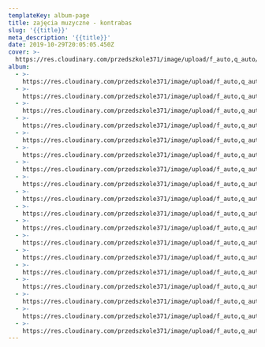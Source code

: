 ```yaml
---
templateKey: album-page
title: zajęcia muzyczne - kontrabas
slug: '{{title}}'
meta_description: '{{title}}'
date: 2019-10-29T20:05:05.450Z
cover: >-
  https://res.cloudinary.com/przedszkole371/image/upload/f_auto,q_auto/c_fill,w_1200/v1573679215/Albumy%20zdj%C4%99%C4%87/2019/Zaj%C4%99cia%20muzyczne%20-%20kontrabas/kifnxwv7ucbatd0fhxda.jpg
album:
  - >-
    https://res.cloudinary.com/przedszkole371/image/upload/f_auto,q_auto/c_fill,w_1200/v1573679234/Albumy%20zdj%C4%99%C4%87/2019/Zaj%C4%99cia%20muzyczne%20-%20kontrabas/iu8cdqan5pocj5u90ce3.jpg
  - >-
    https://res.cloudinary.com/przedszkole371/image/upload/f_auto,q_auto/c_fill,w_1200/v1573679217/Albumy%20zdj%C4%99%C4%87/2019/Zaj%C4%99cia%20muzyczne%20-%20kontrabas/qdmbq5quxy7maru90ikr.jpg
  - >-
    https://res.cloudinary.com/przedszkole371/image/upload/f_auto,q_auto/c_fill,w_1200/v1573679217/Albumy%20zdj%C4%99%C4%87/2019/Zaj%C4%99cia%20muzyczne%20-%20kontrabas/v1smirziw196lwesismb.jpg
  - >-
    https://res.cloudinary.com/przedszkole371/image/upload/f_auto,q_auto/c_fill,w_1200/v1573679215/Albumy%20zdj%C4%99%C4%87/2019/Zaj%C4%99cia%20muzyczne%20-%20kontrabas/kifnxwv7ucbatd0fhxda.jpg
  - >-
    https://res.cloudinary.com/przedszkole371/image/upload/f_auto,q_auto/c_fill,w_1200/v1573679214/Albumy%20zdj%C4%99%C4%87/2019/Zaj%C4%99cia%20muzyczne%20-%20kontrabas/z6zbaqbbwqfuf7ctwfy2.jpg
  - >-
    https://res.cloudinary.com/przedszkole371/image/upload/f_auto,q_auto/c_fill,w_1200/v1573679213/Albumy%20zdj%C4%99%C4%87/2019/Zaj%C4%99cia%20muzyczne%20-%20kontrabas/f2iykotirkzysk7zdx4g.jpg
  - >-
    https://res.cloudinary.com/przedszkole371/image/upload/f_auto,q_auto/c_fill,w_1200/v1573679213/Albumy%20zdj%C4%99%C4%87/2019/Zaj%C4%99cia%20muzyczne%20-%20kontrabas/gq6jhx8ntyl23cx5iw8p.jpg
  - >-
    https://res.cloudinary.com/przedszkole371/image/upload/f_auto,q_auto/c_fill,w_1200/v1573679209/Albumy%20zdj%C4%99%C4%87/2019/Zaj%C4%99cia%20muzyczne%20-%20kontrabas/zakyeiamhmut0pzciiwa.jpg
  - >-
    https://res.cloudinary.com/przedszkole371/image/upload/f_auto,q_auto/c_fill,w_1200/v1573679208/Albumy%20zdj%C4%99%C4%87/2019/Zaj%C4%99cia%20muzyczne%20-%20kontrabas/cpkgilexrphadhw2wkvg.jpg
  - >-
    https://res.cloudinary.com/przedszkole371/image/upload/f_auto,q_auto/c_fill,w_1200/v1573679207/Albumy%20zdj%C4%99%C4%87/2019/Zaj%C4%99cia%20muzyczne%20-%20kontrabas/ykb3wd8qsokz2isiyrdt.jpg
  - >-
    https://res.cloudinary.com/przedszkole371/image/upload/f_auto,q_auto/c_fill,w_1200/v1573679203/Albumy%20zdj%C4%99%C4%87/2019/Zaj%C4%99cia%20muzyczne%20-%20kontrabas/k89fie4oyfhzbkdkpmka.jpg
  - >-
    https://res.cloudinary.com/przedszkole371/image/upload/f_auto,q_auto/c_fill,w_1200/v1573679203/Albumy%20zdj%C4%99%C4%87/2019/Zaj%C4%99cia%20muzyczne%20-%20kontrabas/fsimkypfvj9vtqbxtee2.jpg
  - >-
    https://res.cloudinary.com/przedszkole371/image/upload/f_auto,q_auto/c_fill,w_1200/v1573679200/Albumy%20zdj%C4%99%C4%87/2019/Zaj%C4%99cia%20muzyczne%20-%20kontrabas/gowoo1yvwyxew2d9lksu.jpg
  - >-
    https://res.cloudinary.com/przedszkole371/image/upload/f_auto,q_auto/c_fill,w_1200/v1573679193/Albumy%20zdj%C4%99%C4%87/2019/Zaj%C4%99cia%20muzyczne%20-%20kontrabas/it25vsv7twapkavbdljg.jpg
  - >-
    https://res.cloudinary.com/przedszkole371/image/upload/f_auto,q_auto/c_fill,w_1200/v1573679192/Albumy%20zdj%C4%99%C4%87/2019/Zaj%C4%99cia%20muzyczne%20-%20kontrabas/rmfnnx9hncpxq6otb3nu.jpg
  - >-
    https://res.cloudinary.com/przedszkole371/image/upload/f_auto,q_auto/c_fill,w_1200/v1573679192/Albumy%20zdj%C4%99%C4%87/2019/Zaj%C4%99cia%20muzyczne%20-%20kontrabas/umesrokbisy3wc3rldiu.jpg
  - >-
    https://res.cloudinary.com/przedszkole371/image/upload/f_auto,q_auto/c_fill,w_1200/v1573679192/Albumy%20zdj%C4%99%C4%87/2019/Zaj%C4%99cia%20muzyczne%20-%20kontrabas/on5ethcbhsz4pwot0cuh.jpg
  - >-
    https://res.cloudinary.com/przedszkole371/image/upload/f_auto,q_auto/c_fill,w_1200/v1573679192/Albumy%20zdj%C4%99%C4%87/2019/Zaj%C4%99cia%20muzyczne%20-%20kontrabas/g1tumec7kqufk4e9goin.jpg
---
```


